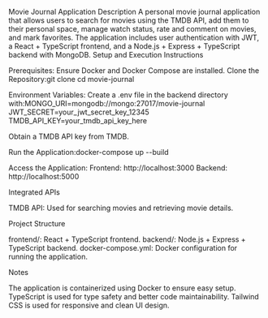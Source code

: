 Movie Journal Application
Description
A personal movie journal application that allows users to search for movies using the TMDB API, add them to their personal space, manage watch status, rate and comment on movies, and mark favorites. The application includes user authentication with JWT, a React + TypeScript frontend, and a Node.js + Express + TypeScript backend with MongoDB.
Setup and Execution Instructions

Prerequisites: Ensure Docker and Docker Compose are installed.
Clone the Repository:git clone <repository-url>
cd movie-journal

Environment Variables:
Create a .env file in the backend directory with:MONGO_URI=mongodb://mongo:27017/movie-journal
JWT_SECRET=your_jwt_secret_key_12345
TMDB_API_KEY=your_tmdb_api_key_here

Obtain a TMDB API key from TMDB.

Run the Application:docker-compose up --build

Access the Application:
Frontend: http://localhost:3000
Backend: http://localhost:5000

Integrated APIs

TMDB API: Used for searching movies and retrieving movie details.

Project Structure

frontend/: React + TypeScript frontend.
backend/: Node.js + Express + TypeScript backend.
docker-compose.yml: Docker configuration for running the application.

Notes

The application is containerized using Docker to ensure easy setup.
TypeScript is used for type safety and better code maintainability.
Tailwind CSS is used for responsive and clean UI design.
